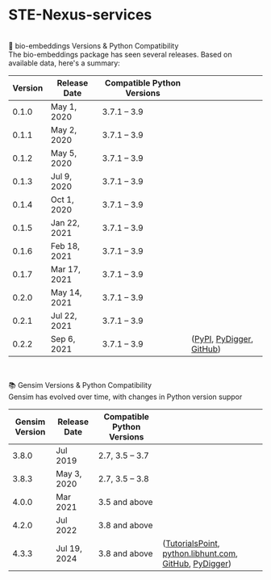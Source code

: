 # STE-Nexus-services
<br>
🧬 bio-embeddings Versions & Python Compatibility
<br>
The bio-embeddings package has seen several releases. Based on available data, here's a summary:
<br>

| Version | Release Date | Compatible Python Versions |                                         |
| ------- | ------------ | -------------------------- | --------------------------------------- |
| 0.1.0   | May 1, 2020  | 3.7.1 – 3.9                |                                         |
| 0.1.1   | May 2, 2020  | 3.7.1 – 3.9                |                                         |
| 0.1.2   | May 5, 2020  | 3.7.1 – 3.9                |                                         |
| 0.1.3   | Jul 9, 2020  | 3.7.1 – 3.9                |                                         |
| 0.1.4   | Oct 1, 2020  | 3.7.1 – 3.9                |                                         |
| 0.1.5   | Jan 22, 2021 | 3.7.1 – 3.9                |                                         |
| 0.1.6   | Feb 18, 2021 | 3.7.1 – 3.9                |                                         |
| 0.1.7   | Mar 17, 2021 | 3.7.1 – 3.9                |                                         |
| 0.2.0   | May 14, 2021 | 3.7.1 – 3.9                |                                         |
| 0.2.1   | Jul 22, 2021 | 3.7.1 – 3.9                |                                         |
| 0.2.2   | Sep 6, 2021  | 3.7.1 – 3.9                | ([PyPI][1], [PyDigger][2], [GitHub][3]) |

[1]: https://pypi.org/project/bio-embeddings/?utm_source=chatgpt.com "bio-embeddings · PyPI"
[2]: https://pydigger.com/pypi/gensim?utm_source=chatgpt.com "gensim"
[3]: https://github.com/piskvorky/gensim/wiki/Gensim-And-Compatibility/68b6e2be69c2f366b868e2aa3b211aaf19828b3d?utm_source=chatgpt.com "Gensim And Compatibility · piskvorky/gensim Wiki · GitHub"
<br>

📚 Gensim Versions & Python Compatibility
<br>
Gensim has evolved over time, with changes in Python version suppor
<br>

| Gensim Version | Release Date | Compatible Python Versions |                                                                            |
| -------------- | ------------ | -------------------------- | -------------------------------------------------------------------------- |
| 3.8.0          | Jul 2019     | 2.7, 3.5 – 3.7             |                                                                            |
| 3.8.3          | May 3, 2020  | 2.7, 3.5 – 3.8             |                                                                            |
| 4.0.0          | Mar 2021     | 3.5 and above              |                                                                            |
| 4.2.0          | Jul 2022     | 3.8 and above              |                                                                            |
| 4.3.3          | Jul 19, 2024 | 3.8 and above              | ([TutorialsPoint][1], [python.libhunt.com][2], [GitHub][3], [PyDigger][4]) |

[1]: https://www.tutorialspoint.com/gensim/gensim_getting_started.htm?utm_source=chatgpt.com "Getting Started with Gensim"
[2]: https://python.libhunt.com/gensim-changelog/3.8.3?utm_source=chatgpt.com "gensim v3.8.3 release notes (2020-05-03) | LibHunt"
[3]: https://github.com/piskvorky/gensim/wiki/Gensim-And-Compatibility?utm_source=chatgpt.com "Gensim And Compatibility · piskvorky/gensim Wiki · GitHub"
[4]: https://pydigger.com/pypi/gensim?utm_source=chatgpt.com "gensim"

